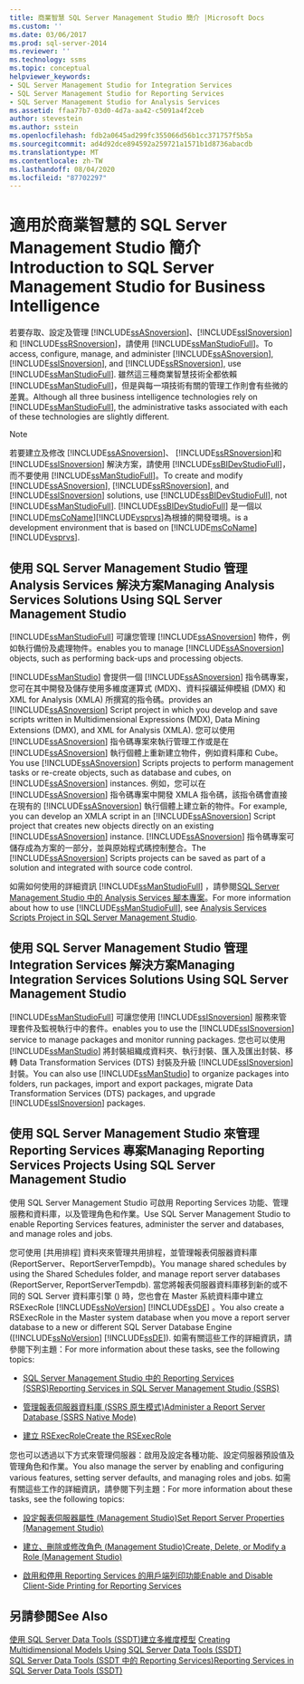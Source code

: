 ```yaml
---
title: 商業智慧 SQL Server Management Studio 簡介 |Microsoft Docs
ms.custom: ''
ms.date: 03/06/2017
ms.prod: sql-server-2014
ms.reviewer: ''
ms.technology: ssms
ms.topic: conceptual
helpviewer_keywords:
- SQL Server Management Studio for Integration Services
- SQL Server Management Studio for Reporting Services
- SQL Server Management Studio for Analysis Services
ms.assetid: ffaa77b7-03d0-4d7a-aa42-c5091a4f2ceb
author: stevestein
ms.author: sstein
ms.openlocfilehash: fdb2a0645ad299fc355066d56b1cc371757f5b5a
ms.sourcegitcommit: ad4d92dce894592a259721a1571b1d8736abacdb
ms.translationtype: MT
ms.contentlocale: zh-TW
ms.lasthandoff: 08/04/2020
ms.locfileid: "87702297"
---
```

# <a name="introduction-to-sql-server-management-studio-for-business-intelligence"></a><span data-ttu-id="54696-102">適用於商業智慧的 SQL Server Management Studio 簡介</span><span class="sxs-lookup"><span data-stu-id="54696-102">Introduction to SQL Server Management Studio for Business Intelligence</span></span>
  <span data-ttu-id="54696-103">若要存取、設定及管理 [!INCLUDE[ssASnoversion](../includes/ssasnoversion-md.md)]、[!INCLUDE[ssISnoversion](../includes/ssisnoversion-md.md)] 和 [!INCLUDE[ssRSnoversion](../includes/ssrsnoversion-md.md)]，請使用 [!INCLUDE[ssManStudioFull](../includes/ssmanstudiofull-md.md)]。</span><span class="sxs-lookup"><span data-stu-id="54696-103">To access, configure, manage, and administer [!INCLUDE[ssASnoversion](../includes/ssasnoversion-md.md)], [!INCLUDE[ssISnoversion](../includes/ssisnoversion-md.md)], and [!INCLUDE[ssRSnoversion](../includes/ssrsnoversion-md.md)], use [!INCLUDE[ssManStudioFull](../includes/ssmanstudiofull-md.md)].</span></span> <span data-ttu-id="54696-104">雖然這三種商業智慧技術全都依賴 [!INCLUDE[ssManStudioFull](../includes/ssmanstudiofull-md.md)]，但是與每一項技術有關的管理工作則會有些微的差異。</span><span class="sxs-lookup"><span data-stu-id="54696-104">Although all three business intelligence technologies rely on [!INCLUDE[ssManStudioFull](../includes/ssmanstudiofull-md.md)], the administrative tasks associated with each of these technologies are slightly different.</span></span>  
  
> [!NOTE]  
>  <span data-ttu-id="54696-105">若要建立及修改 [!INCLUDE[ssASnoversion](../includes/ssasnoversion-md.md)]、 [!INCLUDE[ssRSnoversion](../includes/ssrsnoversion-md.md)]和 [!INCLUDE[ssISnoversion](../includes/ssisnoversion-md.md)] 解決方案，請使用 [!INCLUDE[ssBIDevStudioFull](../includes/ssbidevstudiofull-md.md)]，而不要使用 [!INCLUDE[ssManStudioFull](../includes/ssmanstudiofull-md.md)]。</span><span class="sxs-lookup"><span data-stu-id="54696-105">To create and modify [!INCLUDE[ssASnoversion](../includes/ssasnoversion-md.md)], [!INCLUDE[ssRSnoversion](../includes/ssrsnoversion-md.md)], and [!INCLUDE[ssISnoversion](../includes/ssisnoversion-md.md)] solutions, use [!INCLUDE[ssBIDevStudioFull](../includes/ssbidevstudiofull-md.md)], not [!INCLUDE[ssManStudioFull](../includes/ssmanstudiofull-md.md)].</span></span> [!INCLUDE[ssBIDevStudioFull](../includes/ssbidevstudiofull-md.md)] <span data-ttu-id="54696-106">是一個以 [!INCLUDE[msCoName](../includes/msconame-md.md)][!INCLUDE[vsprvs](../includes/vsprvs-md.md)]為根據的開發環境。</span><span class="sxs-lookup"><span data-stu-id="54696-106">is a development environment that is based on [!INCLUDE[msCoName](../includes/msconame-md.md)][!INCLUDE[vsprvs](../includes/vsprvs-md.md)].</span></span>  
  
## <a name="managing-analysis-services-solutions-using-sql-server-management-studio"></a><span data-ttu-id="54696-107">使用 SQL Server Management Studio 管理 Analysis Services 解決方案</span><span class="sxs-lookup"><span data-stu-id="54696-107">Managing Analysis Services Solutions Using SQL Server Management Studio</span></span>  
 [!INCLUDE[ssManStudioFull](../includes/ssmanstudiofull-md.md)] <span data-ttu-id="54696-108">可讓您管理 [!INCLUDE[ssASnoversion](../includes/ssasnoversion-md.md)] 物件，例如執行備份及處理物件。</span><span class="sxs-lookup"><span data-stu-id="54696-108">enables you to manage [!INCLUDE[ssASnoversion](../includes/ssasnoversion-md.md)] objects, such as performing back-ups and processing objects.</span></span>  
  
 [!INCLUDE[ssManStudio](../includes/ssmanstudio-md.md)] <span data-ttu-id="54696-109">會提供一個 [!INCLUDE[ssASnoversion](../includes/ssasnoversion-md.md)] 指令碼專案，您可在其中開發及儲存使用多維度運算式 (MDX)、資料採礦延伸模組 (DMX) 和 XML for Analysis (XMLA) 所撰寫的指令碼。</span><span class="sxs-lookup"><span data-stu-id="54696-109">provides an [!INCLUDE[ssASnoversion](../includes/ssasnoversion-md.md)] Script project in which you develop and save scripts written in Multidimensional Expressions (MDX), Data Mining Extensions (DMX), and XML for Analysis (XMLA).</span></span> <span data-ttu-id="54696-110">您可以使用 [!INCLUDE[ssASnoversion](../includes/ssasnoversion-md.md)] 指令碼專案來執行管理工作或是在 [!INCLUDE[ssASnoversion](../includes/ssasnoversion-md.md)] 執行個體上重新建立物件，例如資料庫和 Cube。</span><span class="sxs-lookup"><span data-stu-id="54696-110">You use [!INCLUDE[ssASnoversion](../includes/ssasnoversion-md.md)] Scripts projects to perform management tasks or re-create objects, such as database and cubes, on [!INCLUDE[ssASnoversion](../includes/ssasnoversion-md.md)] instances.</span></span> <span data-ttu-id="54696-111">例如，您可以在 [!INCLUDE[ssASnoversion](../includes/ssasnoversion-md.md)] 指令碼專案中開發 XMLA 指令碼，該指令碼會直接在現有的 [!INCLUDE[ssASnoversion](../includes/ssasnoversion-md.md)] 執行個體上建立新的物件。</span><span class="sxs-lookup"><span data-stu-id="54696-111">For example, you can develop an XMLA script in an [!INCLUDE[ssASnoversion](../includes/ssasnoversion-md.md)] Script project that creates new objects directly on an existing [!INCLUDE[ssASnoversion](../includes/ssasnoversion-md.md)] instance.</span></span> <span data-ttu-id="54696-112">[!INCLUDE[ssASnoversion](../includes/ssasnoversion-md.md)] 指令碼專案可儲存成為方案的一部分，並與原始程式碼控制整合。</span><span class="sxs-lookup"><span data-stu-id="54696-112">The [!INCLUDE[ssASnoversion](../includes/ssasnoversion-md.md)] Scripts projects can be saved as part of a solution and integrated with source code control.</span></span>  
  
 <span data-ttu-id="54696-113">如需如何使用的詳細資訊 [!INCLUDE[ssManStudioFull](../includes/ssmanstudiofull-md.md)] ，請參閱[SQL Server Management Studio 中的 Analysis Services 腳本專案](https://docs.microsoft.com/analysis-services/instances/analysis-services-scripts-project-in-sql-server-management-studio)。</span><span class="sxs-lookup"><span data-stu-id="54696-113">For more information about how to use [!INCLUDE[ssManStudioFull](../includes/ssmanstudiofull-md.md)], see [Analysis Services Scripts Project in SQL Server Management Studio](https://docs.microsoft.com/analysis-services/instances/analysis-services-scripts-project-in-sql-server-management-studio).</span></span>  
  
## <a name="managing-integration-services-solutions-using-sql-server-management-studio"></a><span data-ttu-id="54696-114">使用 SQL Server Management Studio 管理 Integration Services 解決方案</span><span class="sxs-lookup"><span data-stu-id="54696-114">Managing Integration Services Solutions Using SQL Server Management Studio</span></span>  
 [!INCLUDE[ssManStudioFull](../includes/ssmanstudiofull-md.md)] <span data-ttu-id="54696-115">可讓您使用 [!INCLUDE[ssISnoversion](../includes/ssisnoversion-md.md)] 服務來管理套件及監視執行中的套件。</span><span class="sxs-lookup"><span data-stu-id="54696-115">enables you to use the [!INCLUDE[ssISnoversion](../includes/ssisnoversion-md.md)] service to manage packages and monitor running packages.</span></span> <span data-ttu-id="54696-116">您也可以使用 [!INCLUDE[ssManStudio](../includes/ssmanstudio-md.md)] 將封裝組織成資料夾、執行封裝、匯入及匯出封裝、移轉 Data Transformation Services (DTS) 封裝及升級 [!INCLUDE[ssISnoversion](../includes/ssisnoversion-md.md)] 封裝。</span><span class="sxs-lookup"><span data-stu-id="54696-116">You can also use [!INCLUDE[ssManStudio](../includes/ssmanstudio-md.md)] to organize packages into folders, run packages, import and export packages, migrate Data Transformation Services (DTS) packages, and upgrade [!INCLUDE[ssISnoversion](../includes/ssisnoversion-md.md)] packages.</span></span>  
  
## <a name="managing-reporting-services-projects-using-sql-server-management-studio"></a><span data-ttu-id="54696-117">使用 SQL Server Management Studio 來管理 Reporting Services 專案</span><span class="sxs-lookup"><span data-stu-id="54696-117">Managing Reporting Services Projects Using SQL Server Management Studio</span></span>  
 <span data-ttu-id="54696-118">使用 SQL Server Management Studio 可啟用 Reporting Services 功能、管理服務和資料庫，以及管理角色和作業。</span><span class="sxs-lookup"><span data-stu-id="54696-118">Use SQL Server Management Studio to enable Reporting Services features, administer the server and databases, and manage roles and jobs.</span></span>  
  
 <span data-ttu-id="54696-119">您可使用 [共用排程] 資料夾來管理共用排程，並管理報表伺服器資料庫 (ReportServer、ReportServerTempdb)。</span><span class="sxs-lookup"><span data-stu-id="54696-119">You manage shared schedules by using the Shared Schedules folder, and manage report server databases (ReportServer, ReportServerTempdb).</span></span> <span data-ttu-id="54696-120">當您將報表伺服器資料庫移到新的或不同的 SQL Server 資料庫引擎 () 時，您也會在 Master 系統資料庫中建立 RSExecRole [!INCLUDE[ssNoVersion](../includes/ssnoversion-md.md)] [!INCLUDE[ssDE](../includes/ssde-md.md)] 。</span><span class="sxs-lookup"><span data-stu-id="54696-120">You also create a RSExecRole in the Master system database when you move a report server database to a new or different SQL Server Database Engine ([!INCLUDE[ssNoVersion](../includes/ssnoversion-md.md)] [!INCLUDE[ssDE](../includes/ssde-md.md)]).</span></span> <span data-ttu-id="54696-121">如需有關這些工作的詳細資訊，請參閱下列主題：</span><span class="sxs-lookup"><span data-stu-id="54696-121">For more information about these tasks, see the following topics:</span></span>  
  
-   [<span data-ttu-id="54696-122">SQL Server Management Studio 中的 Reporting Services &#40;SSRS&#41;</span><span class="sxs-lookup"><span data-stu-id="54696-122">Reporting Services in SQL Server Management Studio &#40;SSRS&#41;</span></span>](../reporting-services/tools/reporting-services-in-sql-server-management-studio-ssrs.md)  
  
-   [<span data-ttu-id="54696-123">管理報表伺服器資料庫 &#40;SSRS 原生模式&#41;</span><span class="sxs-lookup"><span data-stu-id="54696-123">Administer a Report Server Database &#40;SSRS Native Mode&#41;</span></span>](../reporting-services/report-server/report-server-database-ssrs-native-mode.md)  
  
-   [<span data-ttu-id="54696-124">建立 RSExecRole</span><span class="sxs-lookup"><span data-stu-id="54696-124">Create the RSExecRole</span></span>](../reporting-services/security/create-the-rsexecrole.md)  
  
 <span data-ttu-id="54696-125">您也可以透過以下方式來管理伺服器：啟用及設定各種功能、設定伺服器預設值及管理角色和作業。</span><span class="sxs-lookup"><span data-stu-id="54696-125">You also manage the server by enabling and configuring various features, setting server defaults, and managing roles and jobs.</span></span> <span data-ttu-id="54696-126">如需有關這些工作的詳細資訊，請參閱下列主題：</span><span class="sxs-lookup"><span data-stu-id="54696-126">For more information about these tasks, see the following topics:</span></span>  
  
-   [<span data-ttu-id="54696-127">設定報表伺服器屬性 &#40;Management Studio&#41;</span><span class="sxs-lookup"><span data-stu-id="54696-127">Set Report Server Properties &#40;Management Studio&#41;</span></span>](../reporting-services/tools/set-report-server-properties-management-studio.md)  
  
-   [<span data-ttu-id="54696-128">建立、刪除或修改角色 &#40;Management Studio&#41;</span><span class="sxs-lookup"><span data-stu-id="54696-128">Create, Delete, or Modify a Role &#40;Management Studio&#41;</span></span>](../reporting-services/security/role-definitions-create-delete-or-modify.md)  
  
-   [<span data-ttu-id="54696-129">啟用和停用 Reporting Services 的用戶端列印功能</span><span class="sxs-lookup"><span data-stu-id="54696-129">Enable and Disable Client-Side Printing for Reporting Services</span></span>](../reporting-services/report-server/enable-and-disable-client-side-printing-for-reporting-services.md)  
  
## <a name="see-also"></a><span data-ttu-id="54696-130">另請參閱</span><span class="sxs-lookup"><span data-stu-id="54696-130">See Also</span></span>  
 <span data-ttu-id="54696-131">[使用 SQL Server Data Tools &#40;SSDT&#41;建立多維度模型](https://docs.microsoft.com/analysis-services/multidimensional-models/creating-multidimensional-models-using-sql-server-data-tools-ssdt) </span><span class="sxs-lookup"><span data-stu-id="54696-131">[Creating Multidimensional Models Using SQL Server Data Tools &#40;SSDT&#41;](https://docs.microsoft.com/analysis-services/multidimensional-models/creating-multidimensional-models-using-sql-server-data-tools-ssdt) </span></span>  
 [<span data-ttu-id="54696-132">SQL Server Data Tools &#40;SSDT 中的 Reporting Services&#41;</span><span class="sxs-lookup"><span data-stu-id="54696-132">Reporting Services in SQL Server Data Tools &#40;SSDT&#41;</span></span>](../reporting-services/tools/reporting-services-in-sql-server-data-tools-ssdt.md)  
  
  
